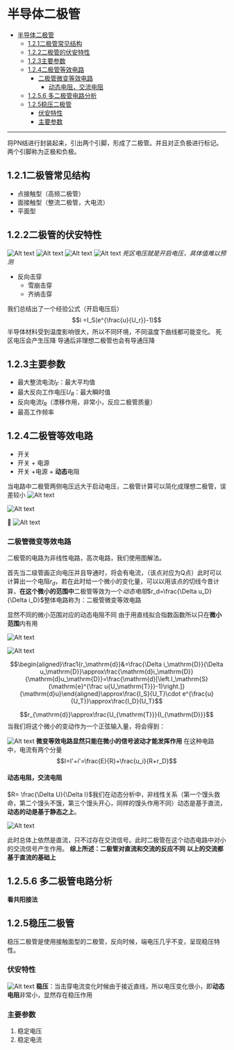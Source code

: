# 半导体二极管  


<!-- @import "[TOC]" {cmd="toc" depthFrom=1 depthTo=6 orderedList=false} -->

<!-- code_chunk_output -->

- [半导体二极管](#半导体二极管)
  - [1.2.1二极管常见结构](#121二极管常见结构)
  - [1.2.2二极管的伏安特性](#122二极管的伏安特性)
  - [1.2.3主要参数](#123主要参数)
  - [1.2.4二极管等效电路](#124二极管等效电路)
    - [二极管微变等效电路](#二极管微变等效电路)
      - [动态电阻，交流电阻](#动态电阻交流电阻)
  - [1.2.5.6 多二极管电路分析](#1256-多二极管电路分析)
  - [1.2.5稳压二极管](#125稳压二极管)
    - [伏安特性](#伏安特性)
    - [主要参数](#主要参数)

<!-- /code_chunk_output -->


---
将PN结进行封装起来，引出两个引脚，形成了二极管。并且对正负极进行标记。两个引脚称为正极和负极。

## 1.2.1二极管常见结构  
- 点接触型（高频二极管）
- 面接触型（整流二极管，大电流）
- 平面型

## 1.2.2二极管的伏安特性  

![Alt text](image-5.png)
![Alt text](image-6.png)
![Alt text](image-8.png)
![Alt text](image-9.png)
*死区电压就是开启电压，具体值难以预测*

- 反向击穿
  - 雪崩击穿
  - 齐纳击穿

我们总结出了一个经验公式（开启电压后）
$$i =I_S(e^{\frac{u}{U_r}}-1)$$
半导体材料受到温度影响很大，所以不同环境，不同温度下曲线都可能变化。
死区电压会产生压降
导通后非理想二极管也会有导通压降

## 1.2.3主要参数

- 最大整流电流$I_F$：最大平均值
- 最大反向工作电压$U_R$：最大瞬时值
- 反向电流$I_R$（漂移作用，非常小，反应二极管质量）
- 最高工作频率

## 1.2.4二极管等效电路

- 开关
- 开关 + 电源
- 开关 +电源 + **动态**电阻


当电路中二极管两侧电压远大于启动电压，二极管计算可以简化成理想二极管，误差较小
![Alt text](image-10.png)


![Alt text](image-16.png)

:stars:
![Alt text](image-17.png)

### 二极管微变等效电路

二极管的电路为非线性电路，高次电路，我们使用图解法。

首先当二级管画正向电压并且导通时，将会有电流，（该点对应为Q点）此时可以计算出一个电阻$r_d$，若在此时给一个微小的变化量，可以以用该点的切线今昔计算，**在这个微小的范围中**二极管等效为一个*动态电阻*$r_d=\frac{\Delta u_D}{\Delta i_D}$整体电路称为：二极管微变等效电路

显然不同的微小范围对应的动态电阻不同
由于用直线拟合指数函数所以只在**微小范围**内有用

![Alt text](image-12.png)

![Alt text](image-13.png)

$$\begin{aligned}\frac1{r_\mathrm{d}}&=\frac{\Delta i_\mathrm{D}}{\Delta u_\mathrm{D}}\approx\frac{\mathrm{d}i_\mathrm{D}}{\mathrm{d}u_\mathrm{D}}=\frac{\mathrm{d}[\left.I_\mathrm{S}(\mathrm{e}^{\frac u{U_\mathrm{T}}}-1)\right.]}{\mathrm{d}u}\end{aligned}\approx\frac{I_S}{U_T}\cdot e^{\frac{u}{U_T}}\approx\frac{I_D}{U_T}$$

$$r_{\mathrm{d}}\approx\frac{U_{\mathrm{T}}}{I_{\mathrm{D}}}$$
当我们将这个微小的变动作为一个正弦输入量，将会得到：

![Alt text](image-14.png)
**微变等效电路显然只能在微小的信号波动才能发挥作用**
在这种电路中，电流有两个分量
$$I=I'+i'=\frac{E}{R}+\frac{u_i}{R+r_D}$$

#### 动态电阻，交流电阻

$R= \frac{\Delta U}{\Delta I}$我们在动态分析中，非线性关系（第一个馒头救命，第二个馒头不饿，第三个馒头开心，同样的馒头作用不同）动态是基于直流，**动态的动是基于静态之上**。

![Alt text](image-11.png)

此时总体上依然是直流，只不过存在交流信号。此时二极管在这个动态电路中对小的交流信号产生作用。
**综上所述：二极管对直流和交流的反应不同**
**以上的交流都基于直流的基础上**

## 1.2.5.6 多二极管电路分析

**看共阳接法**

## 1.2.5稳压二极管

稳压二极管是使用接触面型的二极管，反向时候，端电压几乎不变，呈现稳压特性。

### 伏安特性

![Alt text](image-18.png)
**稳压**：当击穿电流变化时候由于接近直线，所以电压变化很小，即**动态电阻**非常小，显然存在稳压作用

### 主要参数

1. 稳定电压
2. 稳定电流



